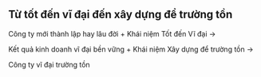 ## Từ tốt đến vĩ đại đến xây dựng để trường tồn
Công ty mới thành lập hay lâu đời + Khái niệm Tốt đến Vĩ đại -> 

Kết quả kinh doanh vĩ đại bền vững + Khái niệm Xây dựng để trường tồn -> 

Công ty vĩ đại trường tồn
